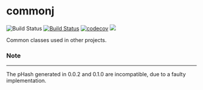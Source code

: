 commonj
=======
![Build Status](https://github.com/seeker/commonj/actions/workflows/maven.yml/badge.svg?branch=develop)
[![Build Status](https://travis-ci.org/seeker/commonj.png?branch=master)](https://travis-ci.org/seeker/commonj)
[![codecov](https://codecov.io/gh/seeker/commonj/branch/master/graph/badge.svg)](https://codecov.io/gh/seeker/commonj)
[![](https://jitpack.io/v/seeker/commonj.svg)](https://jitpack.io/#seeker/commonj)

Common classes used in other projects.

### Note
------
The pHash generated in 0.0.2 and 0.1.0 are incompatible, due to a faulty implementation.
